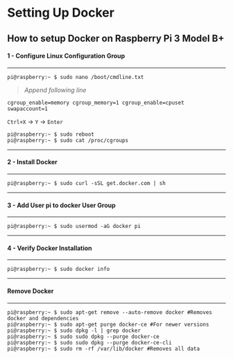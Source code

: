 # Setting Up Docker

## How to setup Docker on Raspberry Pi 3 Model B+

#### 1 - Configure Linux Configuration Group
---

```console
pi@raspberry:~ $ sudo nano /boot/cmdline.txt
```

> _Append following line_

```
cgroup_enable=memory cgroup_memory=1 cgroup_enable=cpuset swapaccount=1
```

`Ctrl+X` -> `Y` -> `Enter`

```console
pi@raspberry:~ $ sudo reboot
pi@raspberry:~ $ sudo cat /proc/cgroups
```

---
#### 2 - Install Docker
---

```console
pi@raspberry:~ $ sudo curl -sSL get.docker.com | sh
```

---
#### 3 - Add User pi to docker User Group
---
```console
pi@raspberry:~ $ sudo usermod -aG docker pi
```

---
#### 4 - Verify Docker Installation
---

```console
pi@raspberry:~ $ sudo docker info
```

---
#### Remove Docker
---
```console
pi@raspberry:~ $ sudo apt-get remove --auto-remove docker #Removes docker and dependencies
pi@raspberry:~ $ sudo apt-get purge docker-ce #For newer versions 
pi@raspberry:~ $ sudo dpkg -l | grep docker
pi@raspberry:~ $ sudo sudo dpkg --purge docker-ce
pi@raspberry:~ $ sudo sudo dpkg --purge docker-ce-cli
pi@raspberry:~ $ sudo rm -rf /var/lib/docker #Removes all data 
```
